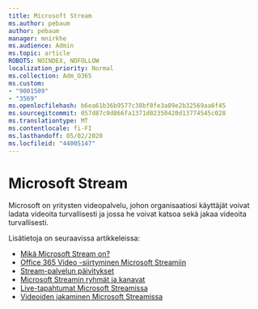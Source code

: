 ```yaml
---
title: Microsoft Stream
ms.author: pebaum
author: pebaum
manager: mnirkhe
ms.audience: Admin
ms.topic: article
ROBOTS: NOINDEX, NOFOLLOW
localization_priority: Normal
ms.collection: Adm_O365
ms.custom:
- "9001509"
- "3569"
ms.openlocfilehash: b6ea61b36b9577c38bf8fe3a09e2b32569aa6f45
ms.sourcegitcommit: 057d87c9d866fa1371d02350420d13774545c028
ms.translationtype: MT
ms.contentlocale: fi-FI
ms.lasthandoff: 05/02/2020
ms.locfileid: "44005147"
---
```

# <a name="microsoft-stream"></a>Microsoft Stream

Microsoft on yritysten videopalvelu, johon organisaatiosi käyttäjät voivat ladata videoita turvallisesti ja jossa he voivat katsoa sekä jakaa videoita turvallisesti. 

Lisätietoja on seuraavissa artikkeleissa:

- [Mikä Microsoft Stream on?](https://docs.microsoft.com/stream/overview)
- [Office 365 Video -siirtyminen Microsoft Streamiin](https://docs.microsoft.com/stream/migrate-from-office-365)
- [Stream-palvelun päivitykset](https://techcommunity.microsoft.com/t5/microsoft-stream-service-updates/bd-p/StreamAnnouncements)
- [Microsoft Streamin ryhmät ja kanavat](https://docs.microsoft.com/stream/groups-channels-organization)
- [Live-tapahtumat Microsoft Streamissa](https://docs.microsoft.com/stream/live-event-overview)
- [Videoiden jakaminen Microsoft Streamissa](https://docs.microsoft.com/stream/portal-share-video)
